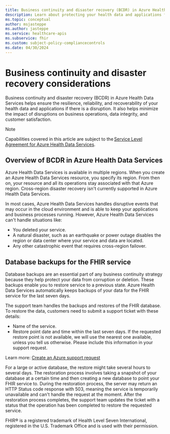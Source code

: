 ```yaml
---
title: Business continuity and disaster recovery (BCDR) in Azure Health Data Services
description: Learn about protecting your health data and applications from disruptions or disasters using BCDR capabilities in Azure Health Data Services.
ms.topic: conceptual
author: msjasteppe
ms.author: jasteppe
ms.service: healthcare-apis
ms.subservice: fhir
ms.custom: subject-policy-compliancecontrols
ms.date: 04/30/2024
---
```

# Business continuity and disaster recovery considerations

Business continuity and disaster recovery (BCDR) in Azure Health Data Services helps ensure the resilience, reliability, and recoverability of your health data and applications if there is a disruption. It also helps minimize the impact of disruptions on business operations, data integrity, and customer satisfaction. 

> [!NOTE]
> Capabilities covered in this article are subject to the [Service Level Agreement for Azure Health Data Services](https://www.microsoft.com/licensing/docs/view/Service-Level-Agreements-SLA-for-Online-Services?lang=1).

## Overview of BCDR in Azure Health Data Services

Azure Health Data Services is available in multiple regions. When you create an Azure Health Data Services resource, you specify its region. From then on, your resource and all its operations stay associated with that Azure region. Cross-region disaster recovery isn't currently supported in Azure Health Data Services.

In most cases, Azure Health Data Services handles disruptive events that may occur in the cloud environment and is able to keep your applications and business processes running. However, Azure Health Data Services can't handle situations like:

- You deleted your service.
- A natural disaster, such as an earthquake or power outage disables the region or data center where your service and data are located.
- Any other catastrophic event that requires cross-region failover.

## Database backups for the FHIR service

Database backups are an essential part of any business continuity strategy because they help protect your data from corruption or deletion. These backups enable you to restore service to a previous state. Azure Health Data Services automatically keeps backups of your data for the FHIR service for the last seven days.

The support team handles the backups and restores of the FHIR database. To restore the data, customers need to submit a support ticket with these details:

- Name of the service.
- Restore point date and time within the last seven days. If the requested restore point is not available, we will use the nearest one available, unless you tell us otherwise. Please include this information in your support request.

Learn more: [Create an Azure support request](../azure-portal/supportability/how-to-create-azure-support-request.md)

For a large or active database, the restore might take several hours to several days. The restoration process involves taking a snapshot of your database at a certain time and then creating a new database to point your FHIR service to. During the restoration process, the server may return an HTTP Status code response with 503, meaning the service is temporarily unavailable and can't handle the request at the moment. After the restoration process completes, the support team updates the ticket with a status that the operation has been completed to restore the requested service.

FHIR&#174; is a registered trademark of Health Level Seven International, registered in the U.S. Trademark Office and is used with their permission.
